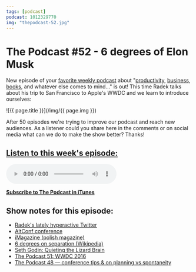 ```yaml
---
tags: [podcast]
podcast: 1012329770
img: "thepodcast-52.jpg"
---
```


# The Podcast #52 - 6 degrees of Elon Musk

New episode of your [favorite weekly podcast][p] about "[productivity](/productivity), [business](/business), [books](/books), and whatever else comes to mind..." is out! This time Radek talks about his trip to San Francisco to Apple's WWDC and we learn to introduce ourselves:

<!--More-->

![{{ page.title }}](/img/{{ page.img }})

After 50 episodes we're trying to improve our podcast and reach new audiences. As a listener could you share here in the comments or on social media what can we do to make the show better? Thanks!

## [Listen to this week's episode:][e]

<audio controls>
<source src="https://files.nozbe.com/podcast/052.mp3" type="audio/mpeg">
</audio>

**[Subscribe to The Podcast in iTunes][i]**

## Show notes for this episode:

  * [Radek's lately hyperactive Twitter](https://twitter.com/radexp)
  * [AltConf conference](http://altconf.com/)
  * [iMagazine (polish magazine)](https://imagazine.pl/)
  * [6 degrees on separation (Wikipedia)](https://en.wikipedia.org/wiki/Six_degrees_of_separation)
  * [Seth Godin: Quieting the Lizard Brain](https://www.youtube.com/watch?v=qtZfTpV4KPE)
  * [The Podcast 51: WWDC 2016](http://thepodcast.fm/episodes/51)
  * [The Podcast 48 — conference tips & on planning vs spontaneity](http://thepodcast.fm/episodes/48)

[e]: http://thepodcast.fm/episodes/52
[p]: https://michael.gratis/thepodcastfm
[n]: https://nozbe.com/?a=mike
[r]: https://michael.gratis/radex
[i]: https://michael.gratis/thepodcast